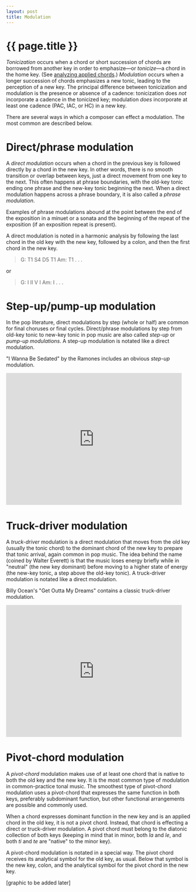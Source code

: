 ```yaml
---
layout: post
title: Modulation
---
```


{{ page.title }}
================

*Tonicization* occurs when a chord or short succession of chords are borrowed from another key in order to emphasize—or *tonicize*—a chord in the home key. (See [analyzing applied chords][Applied].) *Modulation* occurs when a longer succession of chords emphasizes a new tonic, leading to the perception of a new key. The principal difference between tonicization and modulation is the presence or absence of a cadence: tonicization does *not* incorporate a cadence in the tonicized key; modulation *does* incorporate at least one cadence (PAC, IAC, or HC) in a new key.

There are several ways in which a composer can effect a modulation. The most common are described below.

# Direct/phrase modulation #

A *direct modulation* occurs when a chord in the previous key is followed directly by a chord in the new key. In other words, there is no smooth transition or overlap between keys, just a direct movement from one key to the next. This often happens at phrase boundaries, with the old-key tonic ending one phrase and the new-key tonic beginning the next. When a direct modulation happens across a phrase boundary, it is also called a *phrase modulation*.

Examples of phrase modulations abound at the point between the end of the exposition in a minuet or a sonata and the beginning of the repeat of the exposition (if an exposition repeat is present). 

A direct modulation is noted in a harmonic analysis by following the last chord in the old key with the new key, followed by a colon, and then the first chord in the new key.

> G: T1 S4 D5 T1 Am: T1 . . .

or

> G: I II V I Am: I . . .

# Step-up/pump-up modulation #

In the pop literature, direct modulations by step (whole or half) are common for final choruses or final cycles. Direct/phrase modulations by step from old-key tonic to new-key tonic in pop music are also called *step-up* or *pump-up modulations*. A step-up modulation is notated like a direct modulation.

"I Wanna Be Sedated" by the Ramones includes an obvious *step-up* modulation.

<iframe width="480" height="360" src="http://www.youtube.com/embed/N-EKcjpEIGo?rel=0" frameborder="0" allowfullscreen></iframe>


# Truck-driver modulation #

A *truck-driver* modulation is a direct modulation that moves from the old key (usually the tonic chord) to the dominant chord of the new key to prepare that tonic arrival, again common in pop music. The idea behind the name (coined by Walter Everett) is that the music loses energy briefly while in "neutral" (the new key dominant) before moving to a higher state of energy (the new-key tonic, a step above the old-key tonic). A truck-driver modulation is notated like a direct modulation.

Billy Ocean's "Get Outta My Dreams" contains a classic truck-driver modulation.

<iframe width="480" height="360" src="http://www.youtube.com/embed/gvarxGzIU3M?rel=0" frameborder="0" allowfullscreen></iframe>


# Pivot-chord modulation #

A *pivot-chord* modulation makes use of at least one chord that is native to both the old key and the new key. It is the most common type of modulation in common-practice tonal music. The smoothest type of pivot-chord modulation uses a pivot-chord that expresses the same function in both keys, preferably subdominant function, but other functional arrangements are possible and commonly used.

When a chord expresses dominant function in the new key and is an applied chord in the old key, it is not a pivot chord. Instead, that chord is effecting a direct or truck-driver modulation. A pivot chord must belong to the diatonic collection of both keys (keeping in mind that in minor, both *la* and *le*, and both *ti* and *te* are "native" to the minor key).

A pivot-chord modulation is notated in a special way. The pivot chord receives its analytical symbol for the old key, as usual. Below that symbol is the new key, colon, and the analytical symbol for the pivot chord in the new key.

[graphic to be added later]


[Applied]: http://csutheory.shaffermusic.com/resources/analysis/harmony/analyzing-applied-chords/